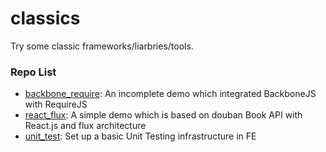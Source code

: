 classics
========

Try some classic frameworks/liarbries/tools.

### Repo List

* [backbone_require](https://github.com/just4fun/classics/tree/master/repos/backbone_require): An incomplete demo which integrated BackboneJS with RequireJS
* [react_flux](https://github.com/just4fun/classics/tree/master/repos/react_flux): A simple demo which is based on douban Book API with React.js and flux architecture
* [unit_test](https://github.com/just4fun/classics/tree/master/repos/unit_test): Set up a basic Unit Testing infrastructure in FE
